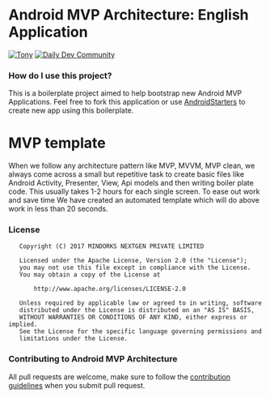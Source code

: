 # Android MVP Architecture: English Application
[![Tony](https://img.shields.io/badge/EngApp-opensource-brightgreen)](https://www.youtube.com/channel/UCb74bSs3n7TzJ27J_l6sc0A)
[![Daily Dev Community](https://img.shields.io/badge/join-community-blue.svg)](https://www.youtube.com/channel/UCb74bSs3n7TzJ27J_l6sc0A)

### How do I use this project?
This is a boilerplate project aimed to help bootstrap new Android MVP Applications. Feel free to fork this application or use [AndroidStarters](http://androidstarters.com/) to create new app using this boilerplate.

# MVP template

When we follow any architecture pattern like MVP, MVVM, MVP clean, we always come across a small but repetitive task to create basic files like Android Activity, Presenter, View, Api models and then writing boiler plate code. This usually takes 1-2 hours for each single screen. To ease out work and save time We have created an automated template which will do above work in less than 20 seconds.

### License
```
   Copyright (C) 2017 MINDORKS NEXTGEN PRIVATE LIMITED

   Licensed under the Apache License, Version 2.0 (the "License");
   you may not use this file except in compliance with the License.
   You may obtain a copy of the License at

       http://www.apache.org/licenses/LICENSE-2.0

   Unless required by applicable law or agreed to in writing, software
   distributed under the License is distributed on an "AS IS" BASIS,
   WITHOUT WARRANTIES OR CONDITIONS OF ANY KIND, either express or implied.
   See the License for the specific language governing permissions and
   limitations under the License.
```

### Contributing to Android MVP Architecture
All pull requests are welcome, make sure to follow the [contribution guidelines](CONTRIBUTING.md)
when you submit pull request.
